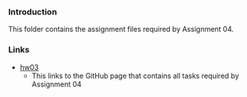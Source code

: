### Introduction

This folder contains the assignment files required by Assignment 04.


### Links

* [hw03](https://stat545-ubc-hw-2019-20.github.io/stat545-hw-chiukenny/hw04/hw04_gapminder.html)
	* This links to the GitHub page that contains all tasks required by Assignment 04